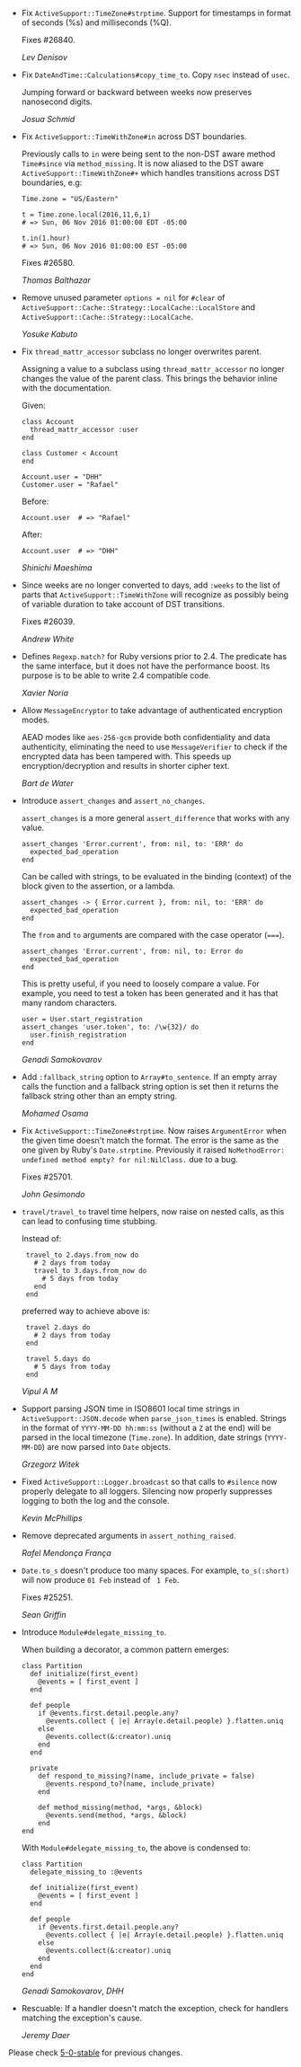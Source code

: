 *   Fix `ActiveSupport::TimeZone#strptime`.
    Support for timestamps in format of seconds (%s) and milliseconds (%Q).

    Fixes #26840.

    *Lev Denisov*

*   Fix `DateAndTime::Calculations#copy_time_to`. Copy `nsec` instead of `usec`.

    Jumping forward or backward between weeks now preserves nanosecond digits.

    *Josua Schmid*

*   Fix `ActiveSupport::TimeWithZone#in` across DST boundaries.

    Previously calls to `in` were being sent to the non-DST aware
    method `Time#since` via `method_missing`. It is now aliased to
    the DST aware `ActiveSupport::TimeWithZone#+` which handles
    transitions across DST boundaries, e.g:

        Time.zone = "US/Eastern"

        t = Time.zone.local(2016,11,6,1)
        # => Sun, 06 Nov 2016 01:00:00 EDT -05:00 

        t.in(1.hour)
        # => Sun, 06 Nov 2016 01:00:00 EST -05:00 

    Fixes #26580.

    *Thomas Balthazar*

*   Remove unused parameter `options = nil` for `#clear` of
    `ActiveSupport::Cache::Strategy::LocalCache::LocalStore` and
    `ActiveSupport::Cache::Strategy::LocalCache`.

    *Yosuke Kabuto*

*   Fix `thread_mattr_accessor` subclass no longer overwrites parent.

    Assigning a value to a subclass using `thread_mattr_accessor` no
    longer changes the value of the parent class. This brings the
    behavior inline with the documentation.

    Given:

        class Account
          thread_mattr_accessor :user
        end

        class Customer < Account
        end

        Account.user = "DHH"
        Customer.user = "Rafael"

    Before:

        Account.user  # => "Rafael"

    After:

        Account.user  # => "DHH"

    *Shinichi Maeshima*

*   Since weeks are no longer converted to days, add `:weeks` to the list of
    parts that `ActiveSupport::TimeWithZone` will recognize as possibly being
    of variable duration to take account of DST transitions.

    Fixes #26039.

    *Andrew White*

*   Defines `Regexp.match?` for Ruby versions prior to 2.4. The predicate
    has the same interface, but it does not have the performance boost. Its
    purpose is to be able to write 2.4 compatible code.

    *Xavier Noria*

*   Allow `MessageEncryptor` to take advantage of authenticated encryption modes.

    AEAD modes like `aes-256-gcm` provide both confidentiality and data
    authenticity, eliminating the need to use `MessageVerifier` to check if the
    encrypted data has been tampered with. This speeds up encryption/decryption
    and results in shorter cipher text.

    *Bart de Water*

*   Introduce `assert_changes` and `assert_no_changes`.

    `assert_changes` is a more general `assert_difference` that works with any
    value.

        assert_changes 'Error.current', from: nil, to: 'ERR' do
          expected_bad_operation
        end

    Can be called with strings, to be evaluated in the binding (context) of
    the block given to the assertion, or a lambda.

        assert_changes -> { Error.current }, from: nil, to: 'ERR' do
          expected_bad_operation
        end

    The `from` and `to` arguments are compared with the case operator (`===`).

        assert_changes 'Error.current', from: nil, to: Error do
          expected_bad_operation
        end

    This is pretty useful, if you need to loosely compare a value. For example,
    you need to test a token has been generated and it has that many random
    characters.

        user = User.start_registration
        assert_changes 'user.token', to: /\w{32}/ do
          user.finish_registration
        end

    *Genadi Samokovarov*

*   Add `:fallback_string` option to `Array#to_sentence`. If an empty array
    calls the function and a fallback string option is set then it returns the
    fallback string other than an empty string.

    *Mohamed Osama*

*   Fix `ActiveSupport::TimeZone#strptime`. Now raises `ArgumentError` when the
    given time doesn't match the format. The error is the same as the one given
    by Ruby's `Date.strptime`. Previously it raised
    `NoMethodError: undefined method empty? for nil:NilClass.` due to a bug.

    Fixes #25701.

    *John Gesimondo*

*   `travel/travel_to` travel time helpers, now raise on nested calls,
     as this can lead to confusing time stubbing.

     Instead of:

         travel_to 2.days.from_now do
           # 2 days from today
           travel_to 3.days.from_now do
             # 5 days from today
           end
         end

     preferred way to achieve above is:

         travel 2.days do
           # 2 days from today
         end

         travel 5.days do
           # 5 days from today
         end

     *Vipul A M*

*   Support parsing JSON time in ISO8601 local time strings in
    `ActiveSupport::JSON.decode` when `parse_json_times` is enabled.
    Strings in the format of `YYYY-MM-DD hh:mm:ss` (without a `Z` at
    the end) will be parsed in the local timezone (`Time.zone`). In
    addition, date strings (`YYYY-MM-DD`) are now parsed into `Date`
    objects.

    *Grzegorz Witek*

*   Fixed `ActiveSupport::Logger.broadcast` so that calls to `#silence` now
    properly delegate to all loggers. Silencing now properly suppresses logging
    to both the log and the console.

    *Kevin McPhillips*

*   Remove deprecated arguments in `assert_nothing_raised`.

    *Rafel Mendonça França*

*   `Date.to_s` doesn't produce too many spaces. For example, `to_s(:short)`
    will now produce `01 Feb` instead of ` 1 Feb`.

    Fixes #25251.

    *Sean Griffin*

*   Introduce `Module#delegate_missing_to`.

    When building a decorator, a common pattern emerges:

        class Partition
          def initialize(first_event)
            @events = [ first_event ]
          end

          def people
            if @events.first.detail.people.any?
              @events.collect { |e| Array(e.detail.people) }.flatten.uniq
            else
              @events.collect(&:creator).uniq
            end
          end

          private
            def respond_to_missing?(name, include_private = false)
              @events.respond_to?(name, include_private)
            end

            def method_missing(method, *args, &block)
              @events.send(method, *args, &block)
            end
        end

    With `Module#delegate_missing_to`, the above is condensed to:

        class Partition
          delegate_missing_to :@events

          def initialize(first_event)
            @events = [ first_event ]
          end

          def people
            if @events.first.detail.people.any?
              @events.collect { |e| Array(e.detail.people) }.flatten.uniq
            else
              @events.collect(&:creator).uniq
            end
          end
        end

    *Genadi Samokovarov*, *DHH*

*   Rescuable: If a handler doesn't match the exception, check for handlers
    matching the exception's cause.

    *Jeremy Daer*

Please check [5-0-stable](https://github.com/rails/rails/blob/5-0-stable/activesupport/CHANGELOG.md) for previous changes.
